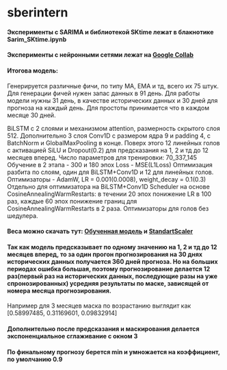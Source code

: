 # sberintern

#### Эксперименты с SARIMA и библиотекой SKtime лежат в блакнотике Sarim_SKtime.ipynb ####
#### Эксперименты с нейронными сетями лежат на [Google Collab](https://colab.research.google.com/drive/1UmVPYV3gCJUPoO-uTlLq3FpMClTzlblx#scrollTo=UHs19f9dd3Zt&uniqifier=1) ####

#### Итогова модель: ####
Генерируется различные фичи, по типу MA, EMA и тд, всего их 75 штук. 
Для генерации фичей нужен запас данных в 91 день. 
Для работы модели нужны 31 день, в качестве исторических данных и 30 дней для прогноза на каждый день. 
Для простоты принимается что в каждом месяце 30 дней. 

BiLSTM с 2 слоями и механизмом attention, размерность скрытого слоя 512. 
Дополнительно 3 слоя Conv1D с размером ядра 9 и padding 4, с BatchNorm и GlobalMaxPooling в конце. 
Поверх этого 12 линейных голов с активацией SiLU и Dropout(0.2) для предсказания на 1, 2 и тд до 12 месяцев вперед. 
Число параметров для тренировки: 70_337_145
Обучение в 2 этапа - 300 и 180 эпох
Loss - MSE(L1Loss)
Оптимизация разбита по слоям, один для BiLSTM+Conv1D и 12 для линейных голов.
Оптимизаторы - AdamW, LR = 0.001(0.0008), weight_decay = 0.1(0.3)
Отдельно для оптимизатора на BiLSTM+Conv1D Scheduler на основе CosineAnnealingWarmRestarts: в течении 20 эпох понижение LR в 100 раз, каждые 60 эпох понижение границ для CosineAnnealingWarmRestarts в 2 раза.
Оптимизаторы для голов без шедулера.

#### Веса можно скачать тут: [Обученная модель](https://drive.google.com/file/d/164Rkvu7Ej3x5C9efL6Dp2ocsNDnaYGsK/view?usp=sharing) и [StandartScaler](https://drive.google.com/file/d/1lEVf2yECUB-022q-6O_KHxd_6bsFGO8I/view?usp=sharing) ####

#### Так как модель предсказывает по одному значению на 1, 2 и тд до 12 месяцев вперед, то за один прогон прогнозирования на 30 днях исторических данных получается 360 дней прогноза. Но на больших периодах ошибка большая, поэтому прогнозирование делается 12 раз(первый раз на исторических данных, последующие разы на уже спронозированных) усредняя результаты по маске, зависящей от номера месяца прогнозирования. ####
Например для 3 месяцев маска по возрастанию выглядит как \[0.58997485, 0.31169601, 0.09832914\]
#### Дополнительно после предсказания и маскирования делается экспоненциальное сглаживание с окном 3 ####
#### По финальному прогнозу берется min и умножается на коэффициент, по умолчанию 0.9 ####